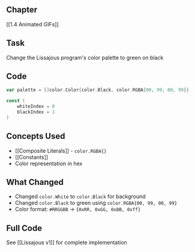 ## Chapter

[[1.4 Animated GIFs]]

## Task

Change the Lissajous program's color palette to green on black

## Code

```go
var palette = []color.Color{color.Black, color.RGBA{00, 99, 00, 99}}

const (
	whiteIndex = 0
	blackIndex = 1
)
```

## Concepts Used

- [[Composite Literals]] - `color.RGBA{}`
- [[Constants]]
- Color representation in hex

## What Changed

- Changed `color.White` to `color.Black` for background
- Changed `color.Black` to green using `color.RGBA{00, 99, 00, 99}`
- Color format: `#RRGGBB` → `{0xRR, 0xGG, 0xBB, 0xff}`

## Full Code

See [[Lissajous v1]] for complete implementation